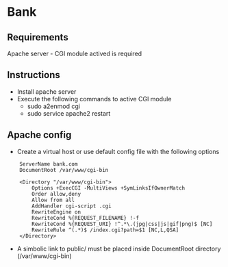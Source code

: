 # Bank 

## Requirements
Apache server - CGI module actived is required 

## Instructions
  * Install apache server
  * Execute the following commands to active CGI module
  	- sudo a2enmod cgi
  	- sudo service apache2 restart

## Apache config
  * Create a virtual host or use default config file with the following options

```
	ServerName bank.com
	DocumentRoot /var/www/cgi-bin

	<Directory "/var/www/cgi-bin">
        Options +ExecCGI -MultiViews +SymLinksIfOwnerMatch
        Order allow,deny
        Allow from all
		AddHandler cgi-script .cgi
		RewriteEngine on
		RewriteCond %{REQUEST_FILENAME} !-f
		RewriteCond %{REQUEST_URI} !^.*\.(jpg|css|js|gif|png)$ [NC]
		RewriteRule ^(.*)$ /index.cgi?path=$1 [NC,L,QSA]
	</Directory>
```
  * A simbolic link to public/ must be placed inside DocumentRoot directory (/var/www/cgi-bin)

